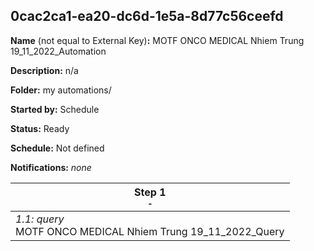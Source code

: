 ## 0cac2ca1-ea20-dc6d-1e5a-8d77c56ceefd

**Name** (not equal to External Key)**:** MOTF ONCO MEDICAL Nhiem Trung 19_11_2022_Automation

**Description:** n/a

**Folder:** my automations/

**Started by:** Schedule

**Status:** Ready

**Schedule:** Not defined

**Notifications:** _none_


| Step 1<br>_<small>-</small>_ |
| --- |
| _1.1: query_<br>MOTF ONCO MEDICAL Nhiem Trung 19_11_2022_Query |
